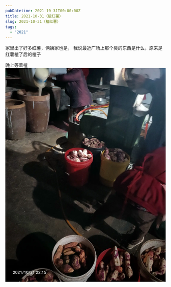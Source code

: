 ```yaml
---
pubDatetime: 2021-10-31T00:00:00Z
title: 2021-10-31（楂红薯）
slug: 2021-10-31（楂红薯）
tags:
  - "2021"
---
```


家里出了好多红薯，俩姨家也是，
我说最近广场上那个臭的东西是什么，原来是红薯楂了后的楂子

晚上等着楂
![](../../img/6904315-8cc181ce20827a0c.jpg)
